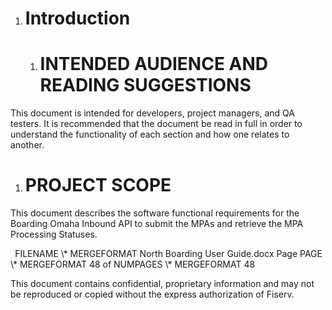 ﻿

1. # **Introduction**
   1. # **INTENDED AUDIENCE AND READING SUGGESTIONS**
This document is intended for developers, project managers, and QA testers.  It is recommended that the document be read in full in order to understand the functionality of each section and how one relates to another.
1. # **PROJECT SCOPE**
This document describes the software functional requirements for the Boarding Omaha Inbound API to submit the MPAs and retrieve the MPA Processing Statuses. 



` `FILENAME   \\* MERGEFORMAT North Boarding User Guide.docx		Page  PAGE   \\* MERGEFORMAT 48 of  NUMPAGES   \\* MERGEFORMAT 48

This document contains confidential, proprietary information and may not be reproduced or copied without the express authorization of Fiserv. 
